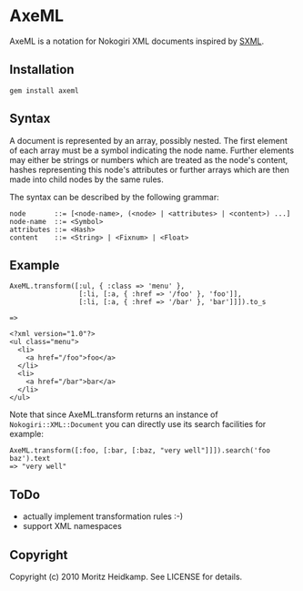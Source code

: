 # AxeML

AxeML is a notation for Nokogiri XML documents inspired by [SXML](http://okmij.org/ftp/Scheme/SXML.html).

## Installation

    gem install axeml

## Syntax

A document is represented by an array, possibly nested. The first
element of each array must be a symbol indicating the node
name. Further elements may either be strings or numbers which are
treated as the node's content, hashes representing this node's
attributes or further arrays which are then made into child nodes by
the same rules.

The syntax can be described by the following grammar:

    node       ::= [<node-name>, (<node> | <attributes> | <content>) ...]
    node-name  ::= <Symbol>
    attributes ::= <Hash>
    content    ::= <String> | <Fixnum> | <Float>


## Example

    AxeML.transform([:ul, { :class => 'menu' },
                     [:li, [:a, { :href => '/foo' }, 'foo']],
                     [:li, [:a, { :href => '/bar' }, 'bar']]]).to_s

    =>

    <?xml version="1.0"?>
    <ul class="menu">
      <li>
        <a href="/foo">foo</a>
      </li>
      <li>
        <a href="/bar">bar</a>
      </li>
    </ul>
    

Note that since AxeML.transform returns an instance of
`Nokogiri::XML::Document` you can directly use its search facilities
for example:

    AxeML.transform([:foo, [:bar, [:baz, "very well"]]]).search('foo baz').text
    => "very well"

    
## ToDo

* actually implement transformation rules :-)
* support XML namespaces

## Copyright

Copyright (c) 2010 Moritz Heidkamp. See LICENSE for details.
